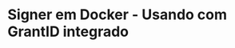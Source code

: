 ﻿# Signer em Docker - Usando com GrantID integrado

<!-- link to version in English -->
<div data-alt-locales="en-us"></div>
